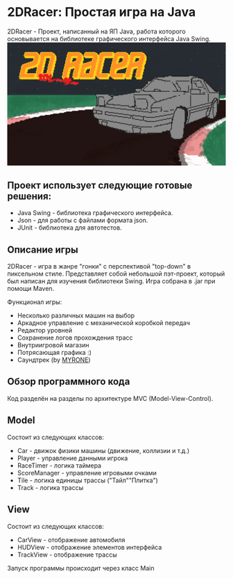 # 2DRacer: Простая игра на Java
2DRacer - Проект, написанный на ЯП Java, работа которого основывается на библиотеке графического интерфейса Java Swing.
![](src/main/resources/textures/background.png)
## Проект использует следующие готовые решения:
- Java Swing - библиотека графического интерфейса.
- Json - для работы с файлами формата json.
- JUnit - библиотека для автотестов.
## Описание игры
2DRacer - игра в жанре "гонки" с перспективой "top-down" в пиксельном стиле. Представляет собой небольшой пэт-проект, который был написан для изучения библиотеки Swing. Игра собрана в .jar при помощи Maven.

Функционал игры:
- Несколько различных машин на выбор
- Аркадное управление с механической коробкой передач
- Редактор уровней
- Сохранение логов прохождения трасс
- Внутриигровой магазин
- Потрясающая графика :)
- Саундтрек (by [MYRONE](https://myrone.bandcamp.com/))

## Обзор программного кода
Код разделён на разделы по архитектуре MVC (Model-View-Control).
## Model
Состоит из следующих классов:
 - Car - движок физики машины (движение, коллизии и т.д.)
 - Player - управление данными игрока
 - RaceTimer - логика таймера
 - ScoreManager - управление игровыми очками
 - Tile - логика единицы трассы ("Тайл"\"Плитка")
 - Track - логика трассы
## View
Состоит из следующих классов:
- CarView - отображение автомобиля
- HUDView - отображение элементов интерфейса
- TrackView - отображение трассы

Запуск программы происходит через класс Main
